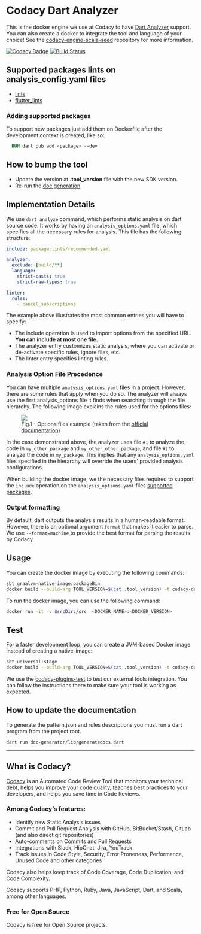 # Codacy Dart Analyzer

This is the docker engine we use at Codacy to have [Dart Analyzer](https://github.com/dart-lang/sdk/tree/master/pkg/analyzer) support.
You can also create a docker to integrate the tool and language of your choice!
See the [codacy-engine-scala-seed](https://github.com/codacy/codacy-engine-scala-seed) repository for more information.

[![Codacy Badge](https://api.codacy.com/project/badge/Grade/c19f9b18251e4dc5bce89b0a70d0bc70)](https://app.codacy.com/gh/codacy/codacy-dartanalyzer?utm_source=github.com&utm_medium=referral&utm_content=codacy/codacy-dartanalyzer&utm_campaign=Badge_Grade_Settings)
[![Build Status](https://circleci.com/gh/codacy/codacy-dartanalyzer.svg?style=svg)](https://circleci.com/gh/codacy/codacy-dartanalyzer)

## Supported packages lints on analysis_config.yaml files

* [lints](https://pub.dev/packages/lints)
* [flutter_lints](https://pub.dev/packages/flutter_lints)

### Adding supported packages 

To support new packages just add them on Dockerfile after the development context is created, like so:
```dockerfile
  RUN dart pub add <package> --dev
```

## How to bump the tool

-   Update the version at __.tool_version__ file with the new SDK version.
-   Re-run the [doc generation](#how-to-update-the-documentation).

## Implementation Details

We use `dart analyze` command, which performs static analysis on dart source code. It works by having an `analysis_options.yaml` file, which specifies all the necessary rules for analysis. This file has the following structure:
```yaml
include: package:lints/recommended.yaml

analyzer:
  exclude: [build/**]
  language:
    strict-casts: true
    strict-raw-types: true

linter:
  rules:
    - cancel_subscriptions
```

The example above illustrates the most common entries you will have to specify:
-   The include operation is used to import options from the specified URL. __You can include at most one file.__
-   The analyzer entry customizes static analysis, where you can activate or de-activate specific rules, ignore files, etc.
-   The linter entry specifies linting rules.

### Analysis Option File Precedence
You can have multiple `analysis_options.yaml` files in a project. However, there are some rules that apply when you do so.
The analyzer will always use the first analysis_options file it finds when searching through the file hierarchy. 
The following image explains the rules used for the options files: 

<figure>
  <img src="https://dart.dev/assets/img/guides/analysis-options-directory-structure.png" style="background: white">
  <figcaption>Fig.1 - Options files example (taken from the <a href="https://dart.dev/guides/language/analysis-options">official documentation</a>)</figcaption>
</figure>

In the case demonstrated above, the analyzer uses file `#1` to analyze the code in `my_other_package` and `my_other_other_package`, and file `#2` to analyze the code in `my_package`.
This implies that any `analysis_options.yaml` files specified in the hierarchy will override the users' provided analysis configurations.

When building the docker image, we the necessary files required to support the `include` operation on the `analysis_options.yaml` files [supported packages](#supported-packages-lints-on-analysis_configyaml-files).

### Output formatting
By default, dart outputs the analysis results in a human-readable format. However, there is an optional argument `format` that makes it easier to parse.
We use `--format=machine` to provide the best format for parsing the results by Codacy.

## Usage

You can create the docker image by executing the following commands:

```bash
sbt graalvm-native-image:packageBin
docker build --build-arg TOOL_VERSION=$(cat .tool_version) -t codacy-dartanalyzer .
```

To run the docker image, you can use the following command:

```bash
docker run -it -v $srcDir:/src  <DOCKER_NAME>:<DOCKER_VERSION>
```

## Test

For a faster development loop, you can create a JVM-based Docker image instead of creating a native-image:

```bash
sbt universal:stage
docker build --build-arg TOOL_VERSION=$(cat .tool_version) -t codacy-dartanalyzer -f Dockerfile.dev .
```

We use the [codacy-plugins-test](https://github.com/codacy/codacy-plugins-test) to test our external tools integration.
You can follow the instructions there to make sure your tool is working as expected.

## How to update the documentation

To generate the pattern.json and rules descriptions you must run a dart program from the project root.

```bash
dart run doc-generator/lib/generatedocs.dart
```
---

## What is Codacy?

[Codacy](https://www.codacy.com/) is an Automated Code Review Tool that monitors your technical debt, helps you improve your code quality, teaches best practices to your developers, and helps you save time in Code Reviews.

### Among Codacy’s features:

 -   Identify new Static Analysis issues
 -   Commit and Pull Request Analysis with GitHub, BitBucket/Stash, GitLab (and also direct git repositories)
 -   Auto-comments on Commits and Pull Requests
 -   Integrations with Slack, HipChat, Jira, YouTrack
 -   Track issues in Code Style, Security, Error Proneness, Performance, Unused Code and other categories

Codacy also helps keep track of Code Coverage, Code Duplication, and Code Complexity.

Codacy supports PHP, Python, Ruby, Java, JavaScript, Dart, and Scala, among other languages.

### Free for Open Source

Codacy is free for Open Source projects.
